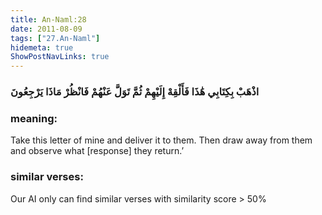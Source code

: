 ```yaml
---
title: An-Naml:28
date: 2011-08-09
tags: ["27.An-Naml"]
hidemeta: true 
ShowPostNavLinks: true 
---
```

### اذْهَبْ بِكِتَابِي هَٰذَا فَأَلْقِهْ إِلَيْهِمْ ثُمَّ تَوَلَّ عَنْهُمْ فَانْظُرْ مَاذَا يَرْجِعُونَ
### meaning: 
Take this letter of mine and deliver it to them. Then draw away from them and observe what [response] they return.’
### similar verses: 

Our AI only can find similar verses with similarity score > 50% 




